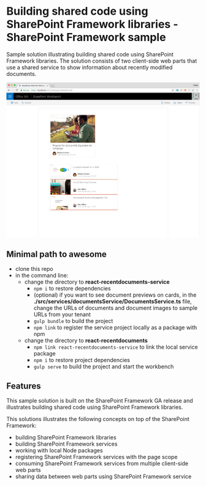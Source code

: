 # Building shared code using SharePoint Framework libraries - SharePoint Framework sample

Sample solution illustrating building shared code using SharePoint Framework libraries. The solution consists of two client-side web parts that use a shared service to show information about recently modified documents.

![Two SharePoint Framework client-side web parts displayed in the workbench showing information about recently modified documents](./assets/preview.png)

## Minimal path to awesome

- clone this repo
- in the command line:
  - change the directory to **react-recentdocuments-service**
    - `npm i` to restore dependencies
    - (optional) if you want to see document previews on cards, in the **./src/services/documentsService/DocumentsService.ts** file, change the URLs of documents and document images to sample URLs from your tenant
    - `gulp bundle` to build the project
    - `npm link` to register the service project locally as a package with npm
  - change the directory to **react-recentdocuments**
    - `npm link react-recentdocuments-service` to link the local service package
    - `npm i` to restore project dependencies
    - `gulp serve` to build the project and start the workbench

## Features

This sample solution is built on the SharePoint Framework GA release and illustrates building shared code using SharePoint Framework libraries.

This solutions illustrates the following concepts on top of the SharePoint Framework:

- building SharePoint Framework libraries
- building SharePoint Framework services
- working with local Node packages
- registering SharePoint Framework services with the page scope
- consuming SharePoint Framework services from multiple client-side web parts
- sharing data between web parts using SharePoint Framework service